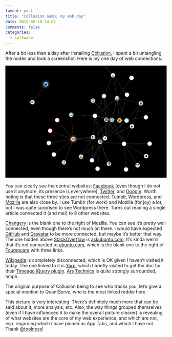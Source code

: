 ```yaml
---
layout: post
title: "Collusion &amp; my web day"
date: 2012-02-29 14:07
comments: false
categories:
  - software
---
```


After a bit less than a day after installing [Collusion][1], I spent a bit
untangling the nodes and took a screenshot. Here is my one day of web
connections:

[![Connection graph for website visits in one day](/images/blog/DLXYs.png)](http://imgur.com/DLXYs)

You can clearly see the central websites: [Facebook][2] (even though I do not
use it anymore, its presence is everywhere), [Twitter][3], and [Google][4].
Worth noting is that these three sites are not connected. [Tumblr][5],
[Wordpress][6], and [Mozilla][7] are also close by. I use Tumblr (for work) and
Mozilla (for joy) a lot, but I was quite surprised to see Wordpress there.
Turns out reading a single article connected it (and me!) to 8 other websites.

[Changery][8] is the blank one to the right of Mozilla. You can see it’s pretty
well connected, even though there’s not much on there. I would have expected
[GitHub][9] and [Gravatar][10] to be more connected, but maybe it’s better that
way. The one hidden above [StackOverflow][11] is [askubuntu.com][12]. It’s
kinda weird that it’s not connected to [ubuntu.com][13], which is the blank one
to the right of [Foursquare][14] with three links.

[Wikipedia][15] is completely disconnected, which is OK given I haven’t visited
it today. The one linked to it is [Yarp][16], which I briefly visited to get
the doc for their [Timeago jQuery plugin][17]. [Ars Technica][18] is quite
strongly surrounded, hmph.

The original purpose of Collusion being to see who tracks you, let’s give a
special mention to QuantServe, who is the most linked reddie here.

This picture is very interesting. There’s definitely much more that can be said
about it, more analysis, etc. Also, the way things grouped themselves (even if
I have influenced it to make the overall picture clearer) is revealing of what
websites are the core of my web experience, and which are not, esp. regarding
which I have pinned as App Tabs, and which I have not. Thank [@toolness][19]!


[1]:  http://t.co/yBVSwJrW
[2]:  //facebook.com
[3]:  //twitter.com
[4]:  //google.com
[5]:  http://tumblr.com
[6]:  //wordpress.com
[7]:  //mozilla.com
[8]:  http://changery.com
[9]:  //github.com
[10]: //secure.gravatar.com
[11]: http://stackoverflow.com
[12]: http://askubuntu.com
[13]: http://ubuntu.com
[14]: //foursquare.com
[15]: //wikipedia.org
[16]: http://yarp.com
[17]: http://timeago.yarp.com/
[18]: http://arstechnica.com
[19]: //twitter.com/toolness
